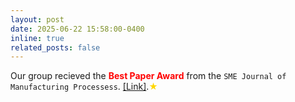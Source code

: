 ```yaml
---
layout: post
date: 2025-06-22 15:58:00-0400
inline: true
related_posts: false
---
```


                 
Our group recieved the <span style="color:red; font-weight:bold;">Best Paper Award</span> from the `SME Journal of Manufacturing Processess`. [[Link]](https://www.sme.org/aboutsme/awards/sme-journal-awards/).<span style="color:gold;">&#9733;</span> 